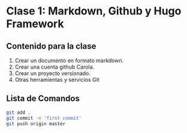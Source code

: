 # Clase 1: Markdown, Github y Hugo Framework

## Contenido para la clase

1. Crear un documento en formato markdown.
2. Crear una cuenta github Carola.
3. Crear un proyecto versionado.
4. Otras herramientas y servicios Git

## Lista de Comandos

```bash
git add .
git commit -m 'first commit'
git push origin master
```

